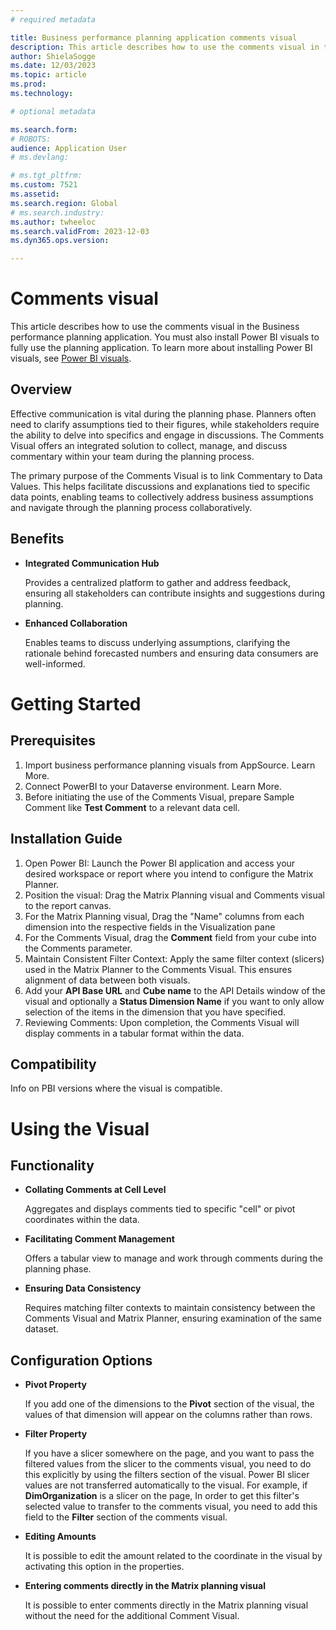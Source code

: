 ```yaml
---
# required metadata

title: Business performance planning application comments visual
description: This article describes how to use the comments visual in the Business performance planning application.
author: ShielaSogge
ms.date: 12/03/2023
ms.topic: article
ms.prod: 
ms.technology: 

# optional metadata

ms.search.form: 
# ROBOTS: 
audience: Application User
# ms.devlang: 

# ms.tgt_pltfrm: 
ms.custom: 7521
ms.assetid: 
ms.search.region: Global
# ms.search.industry: 
ms.author: twheeloc
ms.search.validFrom: 2023-12-03
ms.dyn365.ops.version: 

---
```

# Comments visual

This article describes how to use the comments visual in the Business performance planning application. You must also install Power BI visuals to fully use the planning application. To learn more about installing Power BI visuals, see [Power BI visuals](/power-bi/developer/visuals).

## Overview

Effective communication is vital during the planning phase. Planners often need to clarify assumptions tied to their figures, while stakeholders require the ability to delve into specifics and engage in discussions. The Comments Visual offers an integrated solution to collect, manage, and discuss commentary within your team during the planning process.

The primary purpose of the Comments Visual is to link Commentary to Data Values. This helps facilitate discussions and explanations tied to specific data points, enabling teams to collectively address business assumptions and navigate through the planning process collaboratively.

## Benefits

-   **Integrated Communication Hub**

    Provides a centralized platform to gather and address feedback, ensuring all stakeholders can contribute insights and suggestions during planning.

-   **Enhanced Collaboration**

    Enables teams to discuss underlying assumptions, clarifying the rationale behind forecasted numbers and ensuring data consumers are well-informed.

# Getting Started

## Prerequisites

1.  Import business performance planning visuals from AppSource. Learn More.
2.  Connect PowerBI to your Dataverse environment. Learn More.
3.  Before initiating the use of the Comments Visual, prepare Sample Comment like **Test Comment** to a relevant data cell.

## Installation Guide

1.  Open Power BI: Launch the Power BI application and access your desired workspace or report where you intend to configure the Matrix Planner.
2.  Position the visual: Drag the Matrix Planning visual and Comments visual to the report canvas.
3.  For the Matrix Planning visual, Drag the "Name" columns from each dimension into the respective fields in the Visualization pane
4.  For the Comments Visual, drag the **Comment** field from your cube into the Comments parameter.
5.  Maintain Consistent Filter Context: Apply the same filter context (slicers) used in the Matrix Planner to the Comments Visual. This ensures alignment of data between both visuals.
6.  Add your **API Base URL** and **Cube name** to the API Details window of the visual and optionally a **Status Dimension Name** if you want to only allow selection of the items in the dimension that you have specified.
7.  Reviewing Comments: Upon completion, the Comments Visual will display comments in a tabular format within the data.

## Compatibility

Info on PBI versions where the visual is compatible.

# Using the Visual

## Functionality

-   **Collating Comments at Cell Level**

    Aggregates and displays comments tied to specific "cell" or pivot coordinates within the data.

-   **Facilitating Comment Management**

    Offers a tabular view to manage and work through comments during the planning phase.

-   **Ensuring Data Consistency**

    Requires matching filter contexts to maintain consistency between the Comments Visual and Matrix Planner, ensuring examination of the same dataset.

## Configuration Options

-   **Pivot Property**

    If you add one of the dimensions to the **Pivot** section of the visual, the values of that dimension will appear on the columns rather than rows.

-   **Filter Property**

    If you have a slicer somewhere on the page, and you want to pass the filtered values from the slicer to the comments visual, you need to do this explicitly by using the filters section of the visual. Power BI slicer values are not transferred automatically to the visual. For example, if **DimOrganization** is a slicer on the page, In order to get this filter's selected value to transfer to the comments visual, you need to add this field to the **Filter** section of the comments visual.

-   **Editing Amounts**

    It is possible to edit the amount related to the coordinate in the visual by activating this option in the properties.

-   **Entering comments directly in the Matrix planning visual**

    It is possible to enter comments directly in the Matrix planning visual without the need for the additional Comment Visual.
